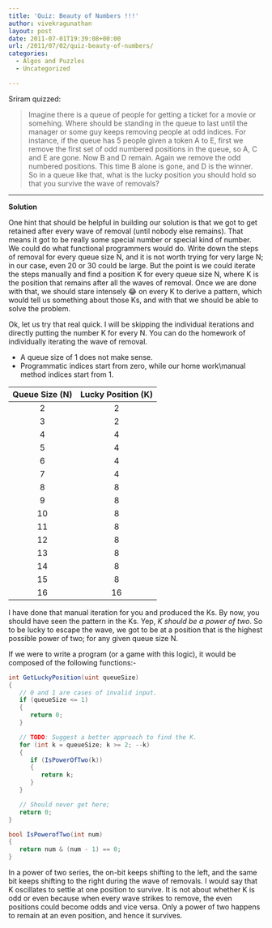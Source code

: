 ```yaml
---
title: 'Quiz: Beauty of Numbers !!!'
author: vivekragunathan
layout: post
date: 2011-07-01T19:39:08+00:00
url: /2011/07/02/quiz-beauty-of-numbers/
categories:
  - Algos and Puzzles
  - Uncategorized

---
```

Sriram quizzed:

>Imagine there is a queue of people for getting a ticket for a movie or somehing. Where should be standing in the queue to last until the manager or some guy keeps removing people at odd indices. For instance, if the queue has 5 people given a token A to E, first we remove the first set of odd numbered positions in the queue, so A, C and E are gone. Now B and D remain. Again we remove the odd numbered positions. This time B alone is gone, and D is the winner. So in a queue like that, what is the lucky position you should hold so that you survive the wave of removals?

***

**Solution**

One hint that should be  helpful in building our solution is that we got to get retained after every wave of removal (until nobody else remains). That means it got to be really some special number or special kind of number. We could do what functional programmers would do. Write down the steps of removal for every queue size N, and it is not worth trying for very large N; in our case, even 20 or 30 could be large. But the point is we could iterate the steps manually and find a position K for every queue size N, where K is the position that remains after all the waves of removal. Once we are done with that, we should stare intensely 😂 on every K to derive a pattern, which would tell us something about those Ks, and with that we should be able to solve the problem.

Ok, let us try that real quick. I will be skipping the individual iterations and directly putting the number K for every N. You can do the homework of individually iterating the wave of removal.

- A queue size of 1 does not make sense. 
- Programmatic indices start from zero, while our home work\manual method indices start from 1. 

| Queue Size (N) | Lucky Position (K) |
| :------------: | :----------------: |
| 2              | 2                  |
| 3              | 2                  |
| 4              | 4                  |
| 5              | 4                  |
| 6              | 4                  |
| 7              | 4                  |
| 8              | 8                  |
| 9              | 8                  |
| 10             | 8                  |
| 11             | 8                  |
| 12             | 8                  |
| 13             | 8                  |
| 14             | 8                  |
| 15             | 8                  |
| 16             | 16                 |

I have done that manual iteration for you and produced the Ks. By now, you should have seen the pattern in the Ks. Yep, _K should be a power of two_. So to be lucky to escape the wave, we got to be at a position that is the highest possible power of two; for any given queue size N.

If we were to write a program (or a game with this logic), it would be composed of the following functions:-

```csharp
int GetLuckyPosition(uint queueSize)
{
   // 0 and 1 are cases of invalid input.
   if (queueSize <= 1)
   {
      return 0;
   }

   // TODO: Suggest a better approach to find the K.
   for (int k = queueSize; k >= 2; --k)
   {
      if (IsPowerOfTwo(k))
      {
         return k;
      }
   }

   // Should never get here;
   return 0;
}

bool IsPowerofTwo(int num)
{
   return num & (num - 1) == 0;  
}
```

In a power of two series, the on-bit keeps shifting to the left, and the same bit keeps shifting to the right during the wave of removals. I would say that K oscillates to settle at one position to survive. It is not about whether K is odd or even because when every wave strikes to remove, the even positions could become odds and vice versa. Only a power of two happens to remain at an even position, and hence it survives.